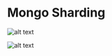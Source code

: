 # Mongo Sharding


![alt text](https://github.com/v-saurabhsingh/Mongo-Shard/blob/master/sharded-cluster-production-architecture.bakedsvg.svg?raw=true)


![alt text](https://github.com/v-saurabhsingh/Mongo-Shard/blob/master/sharded-cluster-scatter-gather-query.bakedsvg.svg?raw=true)

